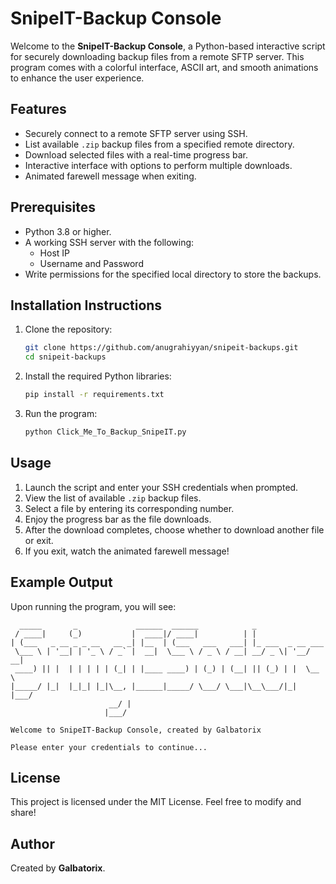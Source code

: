 # SnipeIT-Backup Console

Welcome to the **SnipeIT-Backup Console**, a Python-based interactive script for securely downloading backup files from a remote SFTP server. This program comes with a colorful interface, ASCII art, and smooth animations to enhance the user experience.

## Features
- Securely connect to a remote SFTP server using SSH.
- List available `.zip` backup files from a specified remote directory.
- Download selected files with a real-time progress bar.
- Interactive interface with options to perform multiple downloads.
- Animated farewell message when exiting.

## Prerequisites
- Python 3.8 or higher.
- A working SSH server with the following:
  - Host IP
  - Username and Password
- Write permissions for the specified local directory to store the backups.

## Installation Instructions

1. Clone the repository:
   ```bash
   git clone https://github.com/anugrahiyyan/snipeit-backups.git
   cd snipeit-backups
   ```

2. Install the required Python libraries:
   ```bash
   pip install -r requirements.txt
   ```

3. Run the program:
   ```bash
   python Click_Me_To_Backup_SnipeIT.py
   ```

## Usage
1. Launch the script and enter your SSH credentials when prompted.
2. View the list of available `.zip` backup files.
3. Select a file by entering its corresponding number.
4. Enjoy the progress bar as the file downloads.
5. After the download completes, choose whether to download another file or exit.
6. If you exit, watch the animated farewell message!

## Example Output
Upon running the program, you will see:
```plaintext
  _____       _             ______  ______            _                  
 / ____|     (_)           |  ____|/ ____|          | |                 
| (___   _ __ _ _ __   __ _| |__  | (___   ___   ___| |_ ___  _ __ ___  
 \___ \ | '__| | '_ \ / _` |  __|  \___ \ / _ \ / __| __/ _ \| '__/ __|
 ____) || |  | | | | | (_| | |____ ____) | (_) | (__| || (_) | |  \__ \
|_____/ |_|  |_|_| |_|\__, |______|_____/ \___/ \___|\__\___/|_|  |___/
                      __/ |                                            
                     |___/                                             

Welcome to SnipeIT-Backup Console, created by Galbatorix

Please enter your credentials to continue...
```

## License
This project is licensed under the MIT License. Feel free to modify and share!

## Author
Created by **Galbatorix**.
